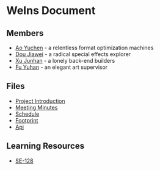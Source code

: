 # WeIns Document

## Members

* [Ao Yuchen](https://github.com/Laffery) - a relentless format optimization machines
* [Dou Jiawei](https://github.com/1047666945) - a radical special effects explorer
* [Xu Junhan](https://github.com/TheJunhan) - a lonely back-end builders
* [Fu Yuhan](https://github.com/Tarosweet) - an elegant art supervisor

## Files

* [Project Introduction](project-introduction.md)
* [Meeting Minutes](meeting/)
* [Schedule](schedule.md)
* [Footprint](footprint.md)
* [Api](Api.md)

## Learning Resources

* [SE-128](https://github.com/sjtu-se128)
